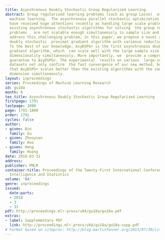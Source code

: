 ```yaml
---
title: Asynchronous Doubly Stochastic Group Regularized Learning
abstract: Group regularized learning problems (such as group Lasso)  are important  in
  machine learning.  The asynchronous parallel stochastic optimization algorithms
  have received huge attentions recently as handling large scale problems. However,
  existing asynchronous stochastic algorithms for solving  the group regularized learning
  problems   are not scalable enough simultaneously in sample size and feature dimensionality.  To
  address this challenging problem, in this paper, we propose a novel asynchronous
  doubly stochastic  proximal gradient algorithm with variance reduction (AsyDSPG+).
  To the best of our knowledge, AsyDSPG+ is the first asynchronous doubly stochastic  proximal
  gradient algorithm, which  can scale well with the large sample size and high feature
  dimensionality simultaneously. More importantly, we  provide a comprehensive convergence
  guarantee to AsyDSPG+. The experimental  results on various  large-scale real-world
  datasets not only confirm  the fast convergence of our new method, but also show
  that AsyDSPG+ scales better than the existing algorithms with the sample size and
  dimension simultaneously.
layout: inproceedings
series: Proceedings of Machine Learning Research
id: gu18a
month: 0
tex_title: Asynchronous Doubly Stochastic Group Regularized Learning
firstpage: 1791
lastpage: 1800
page: 1791-1800
order: 1791
cycles: false
author:
- given: Bin
  family: Gu
- given: Zhouyuan
  family: Huo
- given: Heng
  family: Huang
date: 2018-03-31
address: 
publisher: PMLR
container-title: Proceedings of the Twenty-First International Conference on Artificial
  Intelligence and Statistics
volume: '84'
genre: inproceedings
issued:
  date-parts:
  - 2018
  - 3
  - 31
pdf: http://proceedings.mlr.press/v84/gu18a/gu18a.pdf
extras:
- label: Supplementary PDF
  link: http://proceedings.mlr.press/v84/gu18a/gu18a-supp.pdf
# Format based on citeproc: http://blog.martinfenner.org/2013/07/30/citeproc-yaml-for-bibliographies/
---
```

